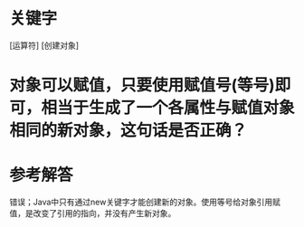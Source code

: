 # 关键字

\[运算符\] \[创建对象\]

# 对象可以赋值，只要使用赋值号\(等号\)即可，相当于生成了一个各属性与赋值对象相同的新对象，这句话是否正确？

# 参考解答

错误；Java中只有通过new关键字才能创建新的对象。使用等号给对象引用赋值，是改变了引用的指向，并没有产生新对象。

